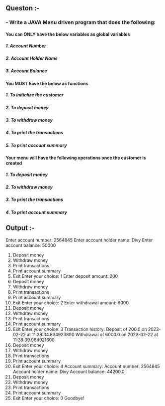 
## Queston :- 

### - Write a JAVA Menu driven program that does the following:

#### You can ONLY have the below variables as global variables
##### 1. Account Number
##### 2. Account Holder Name
##### 3. Account Balance

#### You MUST have the below as functions
##### 1. To initialize the customer
##### 2. To deposit money
##### 3. To withdraw money
##### 4. To print the transactions
##### 5. To print account summary

#### Your menu will have the following operations once the customer is created
##### 1. To deposit money
##### 2. To withdraw money
##### 3. To print the transactions
##### 4. To print account summary


## Output :- 

Enter account number: 2564845
Enter account holder name: Divy
Enter account balance: 50000
1. Deposit money
2. Withdraw money
3. Print transactions
4. Print account summary
0. Exit
Enter your choice: 1
Enter deposit amount: 200
1. Deposit money
2. Withdraw money
3. Print transactions
4. Print account summary
0. Exit
Enter your choice: 2
Enter withdrawal amount: 6000
1. Deposit money
2. Withdraw money
3. Print transactions
4. Print account summary
0. Exit
Enter your choice: 3
Transaction history:
Deposit of 200.0 on 2023-02-22 at 11:38:34.834923800
Withdrawal of 6000.0 on 2023-02-22 at 11:38:39.964921600
1. Deposit money
2. Withdraw money
3. Print transactions
4. Print account summary
0. Exit
Enter your choice: 4
Account summary:
Account number: 2564845
Account holder name: Divy
Account balance: 44200.0
1. Deposit money
2. Withdraw money
3. Print transactions
4. Print account summary
0. Exit
Enter your choice: 0
Goodbye!